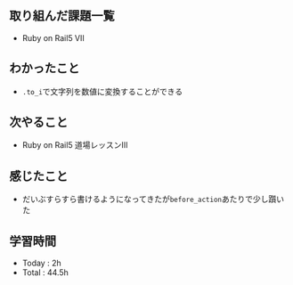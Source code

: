 ## 取り組んだ課題一覧
- Ruby on Rail5 Ⅶ
## わかったこと
  - ```.to_i```で文字列を数値に変換することができる
## 次やること
  - Ruby on Rail5 道場レッスンⅢ
## 感じたこと
  - だいぶすらすら書けるようになってきたが``before_action``あたりで少し躓いた
## 学習時間
  - Today : 2h
  - Total : 44.5h
